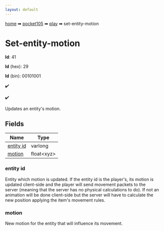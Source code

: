 ```yaml
---
layout: default
---
```


[home](/) ➡ [pocket105](/protocol/pocket105) ➡ [play](/protocol/pocket105/play) ➡ set-entity-motion

# Set-entity-motion

**Id**: 41

**Id** (hex): 29

**Id** (bin): 00101001

✔️

✔️

Updates an entity's motion.

## Fields

Name | Type
---|---
[entity id](#entity-id) | varlong
[motion](#motion) | float&lt;xyz&gt;

### entity id

Entity which motion is updated. If the entity id is the player's, its motion is updated client-side and the player will send movement packets to the server (meaning that the server has no physical calculations to do). If not an animation will be done client-side but the server will have to calculate the new position applying the item's movement rules.

### motion

New motion for the entity that will influence its movement.

